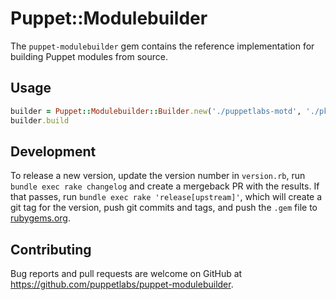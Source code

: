 # Puppet::Modulebuilder

The `puppet-modulebuilder` gem contains the reference implementation for building Puppet modules from source.

## Usage

```ruby
builder = Puppet::Modulebuilder::Builder.new('./puppetlabs-motd', './pkg', nil)
builder.build
```

## Development

To release a new version, update the version number in `version.rb`, run `bundle exec rake changelog` and create a mergeback PR with the results. If that passes, run `bundle exec rake 'release[upstream]'`, which will create a git tag for the version, push git commits and tags, and push the `.gem` file to [rubygems.org](https://rubygems.org).

## Contributing

Bug reports and pull requests are welcome on GitHub at https://github.com/puppetlabs/puppet-modulebuilder.

